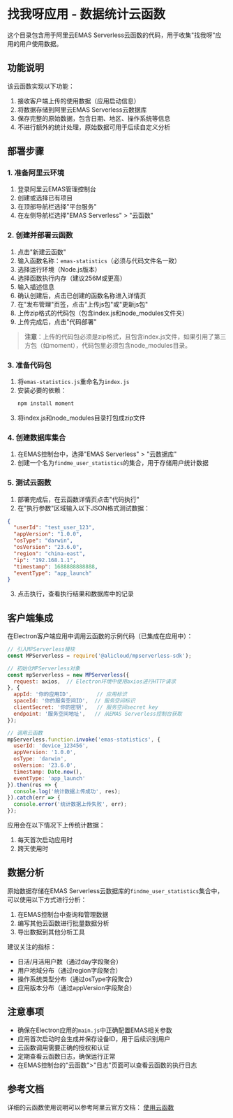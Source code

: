# 找我呀应用 - 数据统计云函数

这个目录包含用于阿里云EMAS Serverless云函数的代码，用于收集"找我呀"应用的用户使用数据。

## 功能说明

该云函数实现以下功能：

1. 接收客户端上传的使用数据（应用启动信息）
2. 将数据存储到阿里云EMAS Serverless云数据库
3. 保存完整的原始数据，包含日期、地区、操作系统等信息
4. 不进行额外的统计处理，原始数据可用于后续自定义分析

## 部署步骤

### 1. 准备阿里云环境

1. 登录阿里云EMAS管理控制台
2. 创建或选择已有项目
3. 在顶部导航栏选择"平台服务"
4. 在左侧导航栏选择"EMAS Serverless" > "云函数"

### 2. 创建并部署云函数

1. 点击"新建云函数"
2. 输入函数名称：`emas-statistics`（必须与代码文件名一致）
3. 选择运行环境（Node.js版本）
4. 选择函数执行内存（建议256M或更高）
5. 输入描述信息
6. 确认创建后，点击已创建的函数名称进入详情页
7. 在"发布管理"页签，点击"上传js包"或"更新js包"
8. 上传zip格式的代码包（包含index.js和node_modules文件夹）
9. 上传完成后，点击"代码部署"

> **注意**：上传的代码包必须是zip格式，且包含index.js文件，如果引用了第三方包（如moment），代码包里必须包含node_modules目录。

### 3. 准备代码包

1. 将`emas-statistics.js`重命名为`index.js`
2. 安装必要的依赖：
   ```bash
   npm install moment
   ```
3. 将index.js和node_modules目录打包成zip文件

### 4. 创建数据库集合

1. 在EMAS控制台中，选择"EMAS Serverless" > "云数据库"
2. 创建一个名为`findme_user_statistics`的集合，用于存储用户统计数据

### 5. 测试云函数

1. 部署完成后，在云函数详情页点击"代码执行"
2. 在"执行参数"区域输入以下JSON格式测试数据：

```json
{
  "userId": "test_user_123",
  "appVersion": "1.0.0",
  "osType": "darwin",
  "osVersion": "23.6.0",
  "region": "china-east",
  "ip": "192.168.1.1",
  "timestamp": 1688888888888,
  "eventType": "app_launch"
}
```

3. 点击执行，查看执行结果和数据库中的记录

## 客户端集成

在Electron客户端应用中调用云函数的示例代码（已集成在应用中）：

```javascript
// 引入MPServerless模块
const MPServerless = require('@alicloud/mpserverless-sdk');

// 初始化MPServerless对象
const mpServerless = new MPServerless({
  request: axios,  // Electron环境中使用axios进行HTTP请求
}, {
  appId: '你的应用ID',        // 应用标识
  spaceId: '你的服务空间ID',  // 服务空间标识
  clientSecret: '你的密钥',   // 服务空间secret key
  endpoint: '服务空间地址',   // 从EMAS Serverless控制台获取
});

// 调用云函数
mpServerless.function.invoke('emas-statistics', {
  userId: 'device_123456',
  appVersion: '1.0.0',
  osType: 'darwin',
  osVersion: '23.6.0',
  timestamp: Date.now(),
  eventType: 'app_launch'
}).then(res => {
  console.log('统计数据上传成功', res);
}).catch(err => {
  console.error('统计数据上传失败', err);
});
```

应用会在以下情况下上传统计数据：
1. 每天首次启动应用时
2. 跨天使用时

## 数据分析

原始数据存储在EMAS Serverless云数据库的`findme_user_statistics`集合中，可以使用以下方式进行分析：

1. 在EMAS控制台中查询和管理数据
2. 编写其他云函数进行批量数据分析
3. 导出数据到其他分析工具

建议关注的指标：
- 日活/月活用户数（通过day字段聚合）
- 用户地域分布（通过region字段聚合）
- 操作系统类型分布（通过osType字段聚合）
- 应用版本分布（通过appVersion字段聚合）

## 注意事项

- 确保在Electron应用的`main.js`中正确配置EMAS相关参数
- 应用首次启动时会生成并保存设备ID，用于后续识别用户
- 云函数调用需要正确的授权和认证
- 定期查看云函数日志，确保运行正常
- 在EMAS控制台的"云函数">"日志"页面可以查看云函数的执行日志

## 参考文档

详细的云函数使用说明可以参考阿里云官方文档：
[使用云函数](https://help.aliyun.com/document_detail/435813.html) 